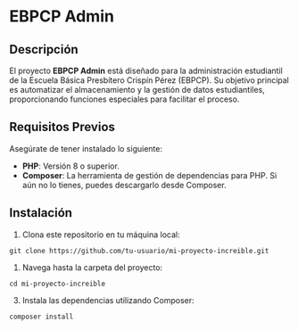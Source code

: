 
# EBPCP Admin

## Descripción
El proyecto **EBPCP Admin** está diseñado para la administración estudiantil de la Escuela Básica Presbítero Crispín Pérez (EBPCP). Su objetivo principal es automatizar el almacenamiento y la gestión de datos estudiantiles, proporcionando funciones especiales para facilitar el proceso.

## Requisitos Previos
Asegúrate de tener instalado lo siguiente:

- **PHP**: Versión 8 o superior.
- **Composer**: La herramienta de gestión de dependencias para PHP. Si aún no lo tienes, puedes descargarlo desde Composer.

## Instalación
 1. Clona este repositorio en tu máquina local:

   `
   git clone https://github.com/tu-usuario/mi-proyecto-increible.git
   `

 1. Navega hasta la carpeta del proyecto: 

  `
   cd mi-proyecto-increible
  `

 3. Instala las dependencias utilizando Composer:

  `
  composer install
  `